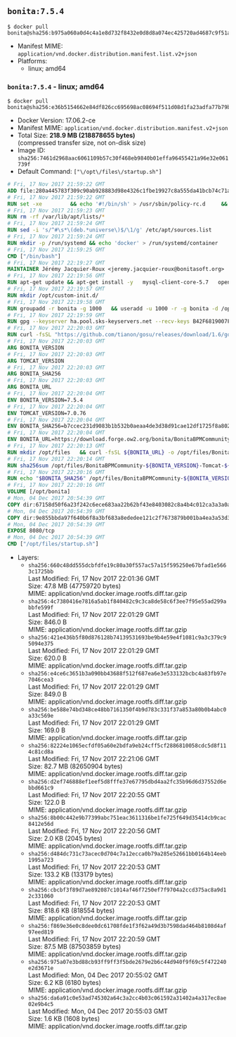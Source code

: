## `bonita:7.5.4`

```console
$ docker pull bonita@sha256:b975a060a0d4c4a1e8d732f8432e0d8d8a074ec425720ad4687c9f51acf5d6a4
```

-	Manifest MIME: `application/vnd.docker.distribution.manifest.list.v2+json`
-	Platforms:
	-	linux; amd64

### `bonita:7.5.4` - linux; amd64

```console
$ docker pull bonita@sha256:e36b5154662e84df826cc695698ac08694f511d08d1fa23adfa77b79b2c3f988
```

-	Docker Version: 17.06.2-ce
-	Manifest MIME: `application/vnd.docker.distribution.manifest.v2+json`
-	Total Size: **218.9 MB (218878655 bytes)**  
	(compressed transfer size, not on-disk size)
-	Image ID: `sha256:7461d2968aac6061109b57c30f468eb9840b01effa96455421a96e32e061739f`
-	Default Command: `["\/opt\/files\/startup.sh"]`

```dockerfile
# Fri, 17 Nov 2017 21:59:22 GMT
ADD file:280a445783f309c90ab928883d98e4326c1fbe19927c8a555da41bcb74c71a45 in / 
# Fri, 17 Nov 2017 21:59:22 GMT
RUN set -xe 		&& echo '#!/bin/sh' > /usr/sbin/policy-rc.d 	&& echo 'exit 101' >> /usr/sbin/policy-rc.d 	&& chmod +x /usr/sbin/policy-rc.d 		&& dpkg-divert --local --rename --add /sbin/initctl 	&& cp -a /usr/sbin/policy-rc.d /sbin/initctl 	&& sed -i 's/^exit.*/exit 0/' /sbin/initctl 		&& echo 'force-unsafe-io' > /etc/dpkg/dpkg.cfg.d/docker-apt-speedup 		&& echo 'DPkg::Post-Invoke { "rm -f /var/cache/apt/archives/*.deb /var/cache/apt/archives/partial/*.deb /var/cache/apt/*.bin || true"; };' > /etc/apt/apt.conf.d/docker-clean 	&& echo 'APT::Update::Post-Invoke { "rm -f /var/cache/apt/archives/*.deb /var/cache/apt/archives/partial/*.deb /var/cache/apt/*.bin || true"; };' >> /etc/apt/apt.conf.d/docker-clean 	&& echo 'Dir::Cache::pkgcache ""; Dir::Cache::srcpkgcache "";' >> /etc/apt/apt.conf.d/docker-clean 		&& echo 'Acquire::Languages "none";' > /etc/apt/apt.conf.d/docker-no-languages 		&& echo 'Acquire::GzipIndexes "true"; Acquire::CompressionTypes::Order:: "gz";' > /etc/apt/apt.conf.d/docker-gzip-indexes 		&& echo 'Apt::AutoRemove::SuggestsImportant "false";' > /etc/apt/apt.conf.d/docker-autoremove-suggests
# Fri, 17 Nov 2017 21:59:23 GMT
RUN rm -rf /var/lib/apt/lists/*
# Fri, 17 Nov 2017 21:59:24 GMT
RUN sed -i 's/^#\s*\(deb.*universe\)$/\1/g' /etc/apt/sources.list
# Fri, 17 Nov 2017 21:59:24 GMT
RUN mkdir -p /run/systemd && echo 'docker' > /run/systemd/container
# Fri, 17 Nov 2017 21:59:25 GMT
CMD ["/bin/bash"]
# Fri, 17 Nov 2017 22:19:27 GMT
MAINTAINER Jérémy Jacquier-Roux <jeremy.jacquier-roux@bonitasoft.org>
# Fri, 17 Nov 2017 22:19:56 GMT
RUN apt-get update && apt-get install -y   mysql-client-core-5.7   openjdk-8-jre-headless   postgresql-client   unzip   curl   zip   && rm -rf /var/lib/apt/lists/*
# Fri, 17 Nov 2017 22:19:57 GMT
RUN mkdir /opt/custom-init.d/
# Fri, 17 Nov 2017 22:19:58 GMT
RUN groupadd -r bonita -g 1000   && useradd -u 1000 -r -g bonita -d /opt/bonita/ -s /sbin/nologin -c "Bonita User" bonita
# Fri, 17 Nov 2017 22:19:59 GMT
RUN gpg --keyserver ha.pool.sks-keyservers.net --recv-keys B42F6819007F00F88E364FD4036A9C25BF357DD4
# Fri, 17 Nov 2017 22:20:03 GMT
RUN curl -fsSL "https://github.com/tianon/gosu/releases/download/1.6/gosu-$(dpkg --print-architecture)" -o /usr/local/bin/gosu   && curl -fsSL "https://github.com/tianon/gosu/releases/download/1.6/gosu-$(dpkg --print-architecture).asc" -o /usr/local/bin/gosu.asc   && gpg --verify /usr/local/bin/gosu.asc   && rm /usr/local/bin/gosu.asc   && chmod +x /usr/local/bin/gosu
# Fri, 17 Nov 2017 22:20:03 GMT
ARG BONITA_VERSION
# Fri, 17 Nov 2017 22:20:03 GMT
ARG TOMCAT_VERSION
# Fri, 17 Nov 2017 22:20:03 GMT
ARG BONITA_SHA256
# Fri, 17 Nov 2017 22:20:03 GMT
ARG BONITA_URL
# Fri, 17 Nov 2017 22:20:04 GMT
ENV BONITA_VERSION=7.5.4
# Fri, 17 Nov 2017 22:20:04 GMT
ENV TOMCAT_VERSION=7.0.76
# Fri, 17 Nov 2017 22:20:04 GMT
ENV BONITA_SHA256=b7ccec231d9083b1b532b0aeaa4de3d38d91cae12df1725f8a802be5be170d21
# Fri, 17 Nov 2017 22:20:04 GMT
ENV BONITA_URL=https://download.forge.ow2.org/bonita/BonitaBPMCommunity-7.5.4-Tomcat-7.0.76.zip
# Fri, 17 Nov 2017 22:20:13 GMT
RUN mkdir /opt/files   && curl -fsSL ${BONITA_URL} -o /opt/files/BonitaBPMCommunity-${BONITA_VERSION}-Tomcat-${TOMCAT_VERSION}.zip
# Fri, 17 Nov 2017 22:20:14 GMT
RUN sha256sum /opt/files/BonitaBPMCommunity-${BONITA_VERSION}-Tomcat-${TOMCAT_VERSION}.zip
# Fri, 17 Nov 2017 22:20:16 GMT
RUN echo "$BONITA_SHA256" /opt/files/BonitaBPMCommunity-${BONITA_VERSION}-Tomcat-${TOMCAT_VERSION}.zip | sha256sum -c -
# Fri, 17 Nov 2017 22:20:16 GMT
VOLUME [/opt/bonita]
# Mon, 04 Dec 2017 20:54:39 GMT
COPY dir:67158d50f6a23f242c6ece683aa22b62bf43e8403082c8a4b4c012ca3a3a0ac5 in /opt/files 
# Mon, 04 Dec 2017 20:54:39 GMT
COPY dir:9e855bbda97f640b6f8a3bf683a8ededee121c2f7673879b001ba4ea3a53d38b in /opt/templates 
# Mon, 04 Dec 2017 20:54:39 GMT
EXPOSE 8080/tcp
# Mon, 04 Dec 2017 20:54:39 GMT
CMD ["/opt/files/startup.sh"]
```

-	Layers:
	-	`sha256:660c48dd555dcbfdfe19c80a30f557ac57a15f595250e67bfad1e5663c1725bb`  
		Last Modified: Fri, 17 Nov 2017 22:01:36 GMT  
		Size: 47.8 MB (47759720 bytes)  
		MIME: application/vnd.docker.image.rootfs.diff.tar.gzip
	-	`sha256:4c7380416e7816a5ab1f840482c9c3ca8de58c6f3ee7f95e55ad299abbfe599f`  
		Last Modified: Fri, 17 Nov 2017 22:01:29 GMT  
		Size: 846.0 B  
		MIME: application/vnd.docker.image.rootfs.diff.tar.gzip
	-	`sha256:421e436b5f80d876128b74139531693be9b4e59e4f1081c9a3c379c95094e375`  
		Last Modified: Fri, 17 Nov 2017 22:01:29 GMT  
		Size: 620.0 B  
		MIME: application/vnd.docker.image.rootfs.diff.tar.gzip
	-	`sha256:e4ce6c3651b3a090bb43688f512f687ea6e3e533132bcbc4a83fb97e7046cea3`  
		Last Modified: Fri, 17 Nov 2017 22:01:29 GMT  
		Size: 849.0 B  
		MIME: application/vnd.docker.image.rootfs.diff.tar.gzip
	-	`sha256:be588e74bd348ce48bb7161350f4b9d783c331f37a853a80b0b4abc0a33c569e`  
		Last Modified: Fri, 17 Nov 2017 22:01:29 GMT  
		Size: 169.0 B  
		MIME: application/vnd.docker.image.rootfs.diff.tar.gzip
	-	`sha256:82224e1065ecfdf05a60e2bdfa9eb24cff5cf2886810058cdc5d8f114c81cd8a`  
		Last Modified: Fri, 17 Nov 2017 22:21:06 GMT  
		Size: 82.7 MB (82650904 bytes)  
		MIME: application/vnd.docker.image.rootfs.diff.tar.gzip
	-	`sha256:d2ef746888ef1eef5d8fffe37e67795dbd4aa2fc35b96d6d37552d6ebbd661c9`  
		Last Modified: Fri, 17 Nov 2017 22:20:55 GMT  
		Size: 122.0 B  
		MIME: application/vnd.docker.image.rootfs.diff.tar.gzip
	-	`sha256:8b00c442e9b77399abc751eac3611316be1fe725f649d35414cb9cac8412e56d`  
		Last Modified: Fri, 17 Nov 2017 22:20:56 GMT  
		Size: 2.0 KB (2045 bytes)  
		MIME: application/vnd.docker.image.rootfs.diff.tar.gzip
	-	`sha256:d484dc731c73acec0d704c7a12ecca0b79a285e52661bb0164b14eeb1995a723`  
		Last Modified: Fri, 17 Nov 2017 22:20:53 GMT  
		Size: 133.2 KB (133179 bytes)  
		MIME: application/vnd.docker.image.rootfs.diff.tar.gzip
	-	`sha256:cbcbf3f89d7ae892087c1014af46f7250ef7f9704a2ccd375ac8a9d12c331060`  
		Last Modified: Fri, 17 Nov 2017 22:20:53 GMT  
		Size: 818.6 KB (818554 bytes)  
		MIME: application/vnd.docker.image.rootfs.diff.tar.gzip
	-	`sha256:f869e36e0c8dee0dc61708fde1f3f62a49d3b7598dad464b8108d4af97eed819`  
		Last Modified: Fri, 17 Nov 2017 22:20:59 GMT  
		Size: 87.5 MB (87503859 bytes)  
		MIME: application/vnd.docker.image.rootfs.diff.tar.gzip
	-	`sha256:975a07e3bd88cb93ff9ff3f5bde2679e2b6c44d940f9f69c5f472240e2d3671e`  
		Last Modified: Mon, 04 Dec 2017 20:55:02 GMT  
		Size: 6.2 KB (6180 bytes)  
		MIME: application/vnd.docker.image.rootfs.diff.tar.gzip
	-	`sha256:da6a91c0e53ad745302a64c3a2cc4b03c061592a31402a4a317ec8ae02e9b4c5`  
		Last Modified: Mon, 04 Dec 2017 20:55:03 GMT  
		Size: 1.6 KB (1608 bytes)  
		MIME: application/vnd.docker.image.rootfs.diff.tar.gzip
